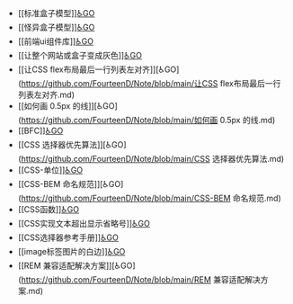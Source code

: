 - [[标准盒子模型]][♿GO](https://github.com/FourteenD/Note/blob/main/标准盒子模型.md)
- [[怪异盒子模型]][♿GO](https://github.com/FourteenD/Note/blob/main/怪异盒子模型.md)
- [[前端ui组件库]][♿GO](https://github.com/FourteenD/Note/blob/main/前端ui组件库.md)
- [[让整个网站或盒子变成灰色]][♿GO](https://github.com/FourteenD/Note/blob/main/让整个网站或盒子变成灰色.md)
- [[让CSS flex布局最后一行列表左对齐]][♿GO](https://github.com/FourteenD/Note/blob/main/让CSS flex布局最后一行列表左对齐.md)
- [[如何画 0.5px 的线]][♿GO](https://github.com/FourteenD/Note/blob/main/如何画 0.5px 的线.md)
- [[BFC]][♿GO](https://github.com/FourteenD/Note/blob/main/BFC.md)
- [[CSS 选择器优先算法]][♿GO](https://github.com/FourteenD/Note/blob/main/CSS 选择器优先算法.md)
- [[CSS-单位]][♿GO](https://github.com/FourteenD/Note/blob/main/CSS-单位.md)
- [[CSS-BEM 命名规范]][♿GO](https://github.com/FourteenD/Note/blob/main/CSS-BEM 命名规范.md)
- [[CSS函数]][♿GO](https://github.com/FourteenD/Note/blob/main/CSS函数.md)
- [[CSS实现文本超出显示省略号]][♿GO](https://github.com/FourteenD/Note/blob/main/CSS实现文本超出显示省略号.md)
- [[CSS选择器参考手册]][♿GO](https://github.com/FourteenD/Note/blob/main/CSS选择器参考手册.md)
- [[image标签图片的白边]][♿GO](https://github.com/FourteenD/Note/blob/main/image标签图片的白边.md)
- [[REM 兼容适配解决方案]][♿GO](https://github.com/FourteenD/Note/blob/main/REM 兼容适配解决方案.md)
